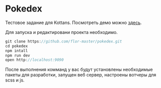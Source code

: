 # Pokedex
Тестовое задание для Kottans.
Посмотреть демо можно [здесь](http://pokedex.flor-master.com).

Для запуска и редактировани проекта необходимо.
```javascript
git clone https://github.com/flor-master/pokedex.git
cd pokedex
npm intall
npm run dev
open http://localhost:9090
```

После выполнения комманд у вас будут установлены необходимые пакеты для разработки, запущен веб сервер, настроены вотчеры для scss и js.


